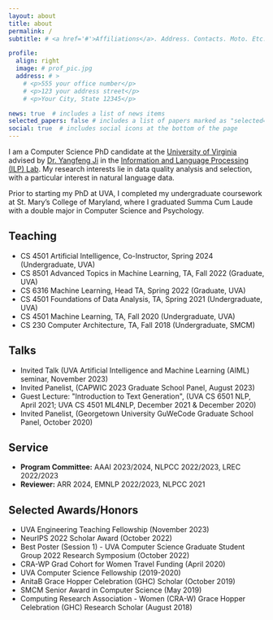 ```yaml
---
layout: about
title: about
permalink: /
subtitle: # <a href='#'>Affiliations</a>. Address. Contacts. Moto. Etc.

profile:
  align: right
  image: # prof_pic.jpg
  address: # >
    # <p>555 your office number</p>
    # <p>123 your address street</p>
    # <p>Your City, State 12345</p>

news: true  # includes a list of news items
selected_papers: false # includes a list of papers marked as "selected={true}"
social: true  # includes social icons at the bottom of the page
---
```


I am a Computer Science PhD candidate at the <a href="https://engineering.virginia.edu/departments/computer-science">University of Virginia</a> advised by <a href="http://yangfengji.net/">Dr. Yangfeng Ji</a> in the <a href="https://uvanlp.org/">Information and Language Processing (ILP) Lab</a>. My research interests lie in data quality analysis and selection, with a particular interest in natural language data.

Prior to starting my PhD at UVA, I completed my undergraduate coursework at St. Mary’s College of Maryland, where I graduated Summa Cum Laude with a double major in Computer Science and Psychology.

<!-- Write your biography here. Tell the world about yourself. Link to your favorite [subreddit](http://reddit.com). You can put a picture in, too. The code is already in, just name your picture `prof_pic.jpg` and put it in the `img/` folder. -->

<!-- Put your address / P.O. box / other info right below your picture. You can also disable any these elements by editing `profile` property of the YAML header of your `_pages/about.md`. Edit `_bibliography/papers.bib` and Jekyll will render your [publications page](/al-folio/publications/) automatically. -->

<!-- Link to your social media connections, too. This theme is set up to use [Font Awesome icons](http://fortawesome.github.io/Font-Awesome/) and [Academicons](https://jpswalsh.github.io/academicons/), like the ones below. Add your Facebook, Twitter, LinkedIn, Google Scholar, or just disable all of them. -->

<h2> Teaching </h2>
<ul>
  <li> CS 4501 Artificial Intelligence, Co-Instructor, Spring 2024 (Undergraduate, UVA) </li>
  <li> CS 8501 Advanced Topics in Machine Learning, TA, Fall 2022 (Graduate, UVA) </li>
  <li> CS 6316 Machine Learning, Head TA, Spring 2022 (Graduate, UVA) </li>
  <li> CS 4501 Foundations of Data Analysis, TA, Spring 2021 (Undergraduate, UVA) </li>
  <li> CS 4501 Machine Learning, TA, Fall 2020 (Undergraduate, UVA) </li>
  <li> CS 230 Computer Architecture, TA, Fall 2018 (Undergraduate, SMCM) </li>
</ul>

<h2> Talks </h2>
<ul>
  <li> Invited Talk (UVA Artificial Intelligence and Machine Learning (AIML) seminar, November 2023)</li>
  <li> Invited Panelist, (CAPWIC 2023 Graduate School Panel, August 2023) </li>
  <li> Guest Lecture: "Introduction to Text Generation", (UVA CS 6501 NLP, April 2021; UVA CS 4501 ML4NLP, December 2021 & December 2020) </li>
  <li> Invited Panelist, (Georgetown University GuWeCode Graduate School Panel, October 2020) </li>
</ul>

<h2> Service </h2>
<ul>
  <li> <b> Program Committee:</b> AAAI 2023/2024, NLPCC 2022/2023, LREC 2022/2023 </li>
  <li> <b> Reviewer:</b> ARR 2024, EMNLP 2022/2023, NLPCC 2021 </li>
</ul>

<h2> Selected Awards/Honors </h2>
<ul>
  <li> UVA Engineering Teaching Fellowship (November 2023) </li>
  <li> NeurIPS 2022 Scholar Award (October 2022) </li>
  <li> Best Poster (Session 1) - UVA Computer Science Graduate Student Group 2022 Research Symposium (October 2022) </li>
  <li> CRA-WP Grad Cohort for Women Travel Funding (April 2020) </li>
  <li> UVA Computer Science Fellowship (2019-2020) </li>
  <li> AnitaB Grace Hopper Celebration (GHC) Scholar (October 2019) </li>
  <li> SMCM Senior Award in Computer Science (May 2019) </li>
  <li> Computing Research Association - Women (CRA-W) Grace Hopper Celebration (GHC) Research Scholar (August 2018) </li>
</ul>
